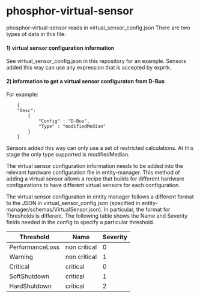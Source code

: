 # phosphor-virtual-sensor

phosphor-virtual-sensor reads in virtual_sensor_config.json
There are two types of data in this file:

#### 1) virtual sensor configuration information
See virtual_sensor_config.json in this repository for an example. Sensors added
this way can use any expression that is accepted by exprtk.

#### 2) information to get a virtual sensor configuraton from D-Bus
For example:
```
    {
    "Desc":
        {
            "Config" : "D-Bus",
            "Type" : "modifiedMedian"
        }
    }
```
Sensors added this way can only use a set of restricted calculations. At this
stage the only type supported is modifiedMedian.

The virtual sensor configuration information needs to be added into the
relevant hardware configuration file in entity-manager. This method of adding a
virtual sensor allows a recipe that builds for different hardware
configurations to have different virtual sensors for each configuration.

The virtual sensor configuration in entity manager follows a different format
to the JSON in virtual_sensor_config.json (specified in
entity-manager/schemas/VirtualSensor.json). In particular, the format for
Thresholds is different. The following table shows the Name and Severity fields
needed in the config to specify a particular threshold.

Threshold       |     Name      | Severity
----------------|---------------|-----------
PerformanceLoss | non critical  |     0
Warning         | non critical  |     1
Critical        |   critical    |     0
SoftShutdown    |   critical    |     1
HardShutdown    |   critical    |     2
